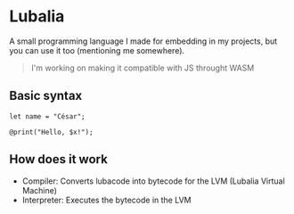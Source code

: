 # Lubalia
A small programming language I made for embedding in my projects, but you can use it too (mentioning me somewhere).

> I'm working on making it compatible with JS throught WASM

## Basic syntax
```
let name = "César";

@print("Hello, $x!");
```

## How does it work
- Compiler: Converts lubacode into bytecode for the LVM (Lubalia Virtual Machine)
- Interpreter: Executes the bytecode in the LVM